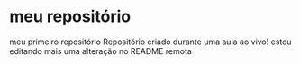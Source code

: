 # meu repositório
 meu primeiro repositório
Repositório criado durante uma aula ao vivo!
estou editando mais uma alteração no README remota
